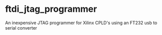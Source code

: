 # ftdi_jtag_programmer
An inexpensive JTAG programmer for Xilinx CPLD's using an FT232 usb to serial converter
